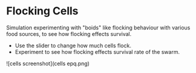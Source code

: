 # Flocking Cells

Simulation experimenting with "boids" like flocking behaviour with various food sources, to see how flocking effects survival.

- Use the slider to change how much cells flock.
- Experiment to see how flocking effects survival rate of the swarm.

![cells screenshot](cells epq.png)
